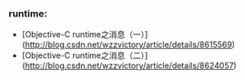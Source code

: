 
### runtime:
* [Objective-C runtime之消息（一）] (http://blog.csdn.net/wzzvictory/article/details/8615569)
* [Objective-C runtime之消息（二）] (http://blog.csdn.net/wzzvictory/article/details/8624057)
